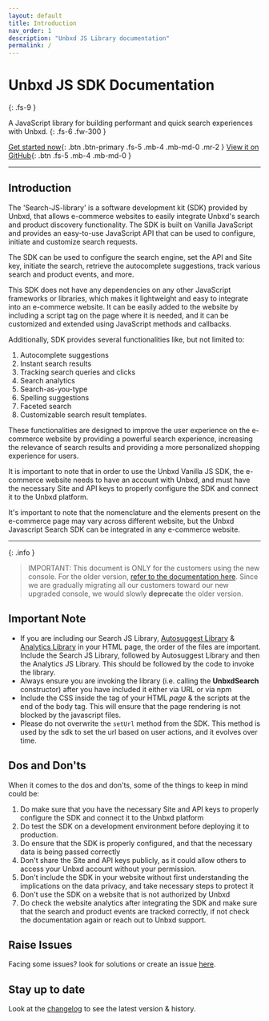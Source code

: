 ```yaml
---
layout: default
title: Introduction
nav_order: 1
description: "Unbxd JS Library documentation"
permalink: /
---
```


# Unbxd JS SDK Documentation
{: .fs-9 }

A JavaScript library for building performant and quick search experiences with Unbxd.
{: .fs-6 .fw-300 }

[Get started now](/search-JS-library/docs_new/gettingStarted){: .btn .btn-primary .fs-5 .mb-4 .mb-md-0 .mr-2 }
[View it on GitHub](https://github.com/unbxd/search-JS-library/){: .btn .fs-5 .mb-4 .mb-md-0 }

---

## Introduction

The 'Search-JS-library' is a software development kit (SDK) provided by Unbxd, that allows e-commerce websites to easily integrate Unbxd's search and product discovery functionality. The SDK is built on Vanilla JavaScript and provides an easy-to-use JavaScript API that can be used to configure, initiate and customize search requests.

The SDK can be used to configure the search engine, set the API and Site key, initiate the search, retrieve the autocomplete suggestions, track various search and product events, and more.

This SDK does not have any dependencies on any other JavaScript frameworks or libraries, which makes it lightweight and easy to integrate into an e-commerce website. It can be easily added to the website by including a script tag on the page where it is needed, and it can be customized and extended using JavaScript methods and callbacks.

Additionally, SDK provides several functionalities like, but not limited to:
1. Autocomplete suggestions
2. Instant search results
3. Tracking search queries and clicks
4. Search analytics
5. Search-as-you-type
6. Spelling suggestions
7. Faceted search
8. Customizable search result templates.

These functionalities are designed to improve the user experience on the e-commerce website by providing a powerful search experience, increasing the relevance of search results and providing a more personalized shopping experience for users.

It is important to note that in order to use the Unbxd Vanilla JS SDK, the e-commerce website needs to have an account with Unbxd, and must have the necessary Site and API keys to properly configure the SDK and connect it to the Unbxd platform.

It's important to note that the nomenclature and the elements present on the e-commerce page may vary across different website, but the Unbxd Javascript Search SDK can be integrated in any e-commerce website.




---

{: .info }
> IMPORTANT: This document is ONLY for the customers using the new console. For the older version, [refer to the documentation here](https://unbxd.com/docs/site-search/integration-documentation/jssdk-documentation/). Since we are gradually migrating all our customers toward our new upgraded console, we would slowly **deprecate** the older version. 


## Important Note

*   If you are including our Search JS Library, [Autosuggest Library](https://unbxd.com/docs/site-search/integration-documentation/autosuggest-sdk/) & [Analytics Library](https://unbxd.com/docs/site-search/integration-documentation/browser-integration/) in your HTML page, the order of the files are important.  
    Include the Search JS Library, followed by Autosuggest Library and then the Analytics JS Library. This should be followed by the code to invoke the library.
*   Always ensure you are invoking the library (i.e. calling the **UnbxdSearch** constructor) after you have included it either via URL or via npm
*   Include the CSS inside the <head> tag of your HTML *page* & the scripts at the end of the body tag. This will ensure that the page rendering is not blocked by the javascript files.
*   Please do not overwrite the `setUrl` method from the SDK. This method is used by the sdk to set the url based on user actions, and it evolves over time.

## Dos and Don'ts
When it comes to the dos and don'ts, some of the things to keep in mind could be:

1. Do make sure that you have the necessary Site and API keys to properly configure the SDK and connect it to the Unbxd platform
2. Do test the SDK on a development environment before deploying it to production.
3. Do ensure that the SDK is properly configured, and that the necessary data is being passed correctly
4. Don't share the Site and API keys publicly, as it could allow others to access your Unbxd account without your permission.
5. Don't include the SDK in your website without first understanding the implications on the data privacy, and take necessary steps to protect it
6. Don't use the SDK on a website that is not authorized by Unbxd
7. Do check the website analytics after integrating the SDK and make sure that the search and product events are tracked correctly, if not check the documentation again or reach out to Unbxd support.

## Raise Issues  

Facing some issues? look for solutions or create an issue [here](https://github.com/unbxd/search-JS-library/issues).


## Stay up to date
Look at the [changelog](https://github.com/unbxd/search-JS-library/blob/master/CHANGELOG.md) to see the latest version & history.


